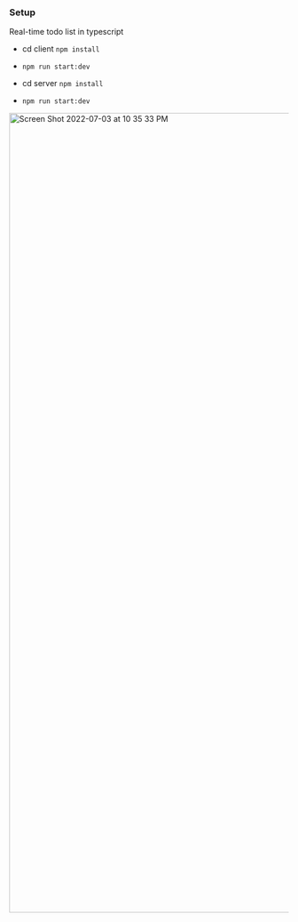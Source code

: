 
### Setup

Real-time todo list in typescript

* cd client `npm install`
* `npm run start:dev`

* cd server `npm install`
* `npm run start:dev`

<img width="1439" alt="Screen Shot 2022-07-03 at 10 35 33 PM" src="https://user-images.githubusercontent.com/12411476/177044568-f9271953-5627-45cd-9708-9a76b2c787d1.png">

